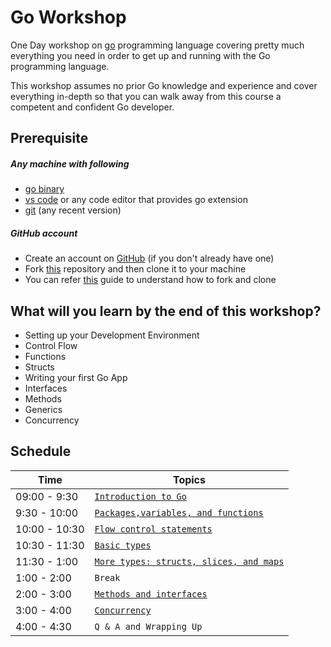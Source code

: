 # Go Workshop

One Day workshop on [go](https://go.dev/) programming language covering pretty much everything you need in order to get up and running with the Go programming language.

This workshop assumes no prior Go knowledge and experience and cover everything in-depth so that you can walk away from this course a competent and confident Go developer.

## Prerequisite

##### Any machine with following

- [go binary](https://go.dev/dl/)
- [vs code](https://code.visualstudio.com/) or any code editor that provides go extension
- [git](https://git-scm.com/book/en/v2/Getting-Started-Installing-Git) (any recent version)

##### GitHub account

- Create an account on [GitHub](https://github.com/join) (if you don't already have one)
- Fork [this](https://github.com/UniCourt/DevOps-Workshop1) repository and then clone it to your machine
- You can refer [this](https://docs.github.com/en/get-started/quickstart/fork-a-repo) guide to understand how to fork and clone

## What will you learn by the end of this workshop?

- Setting up your Development Environment
- Control Flow
- Functions
- Structs
- Writing your first Go App
- Interfaces
- Methods
- Generics
- Concurrency

## Schedule

| Time          | Topics                                                                |
| ------------- | --------------------------------------------------------------------- |
| 09:00 - 9:30  | [`Introduction to Go`](/docs/introduction_to_go.md)         |
| 9:30 - 10:00  | [`Packages,variables, and functions`](/docs/packages_variables_functions.md)                         |
| 10:00 - 10:30 | [`Flow control statements`](/docs/flow_statements.md)                  |
| 10:30 - 11:30 | [`Basic types`](/docs/basic_types.md)          |
| 11:30 - 1:00  | [`More types: structs, slices, and maps`](/docs/more_types.md) |
| 1:00 - 2:00   | `Break`                                                               |
| 2:00 - 3:00   | [`Methods and interfaces`](/docs/methods_and_interfaces.md)                                     |
| 3:00 - 4:00   | [`Concurrency`](/docs/concurrency.md)           |                                   |
| 4:00 - 4:30   | `Q & A and Wrapping Up`                                               |
